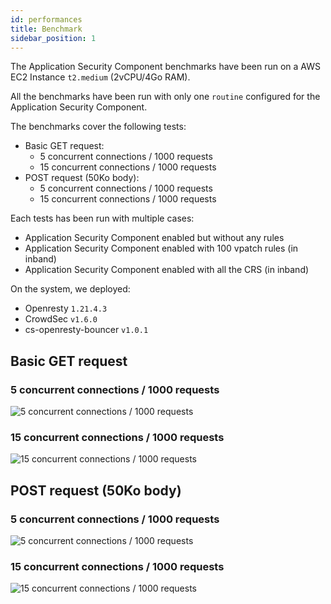 ```yaml
---
id: performances
title: Benchmark
sidebar_position: 1
---
```


<!--

 - benchmark as previously done by KKA

 - naked
 - with a few vpatch rules
 - with full CRS
 - ?!

-->

The Application Security Component benchmarks have been run on a AWS EC2 Instance `t2.medium` (2vCPU/4Go RAM).

All the benchmarks have been run with only one `routine` configured for the Application Security Component.

The benchmarks cover the following tests:

- Basic GET request:
  - 5 concurrent connections / 1000 requests
  - 15 concurrent connections / 1000 requests
- POST request (50Ko body):
  - 5 concurrent connections / 1000 requests
  - 15 concurrent connections / 1000 requests

Each tests has been run with multiple cases:

- Application Security Component enabled but without any rules
- Application Security Component enabled with 100 vpatch rules (in inband)
- Application Security Component enabled with all the CRS (in inband)

On the system, we deployed:

- Openresty `1.21.4.3`
- CrowdSec `v1.6.0`
- cs-openresty-bouncer `v1.0.1`

## Basic GET request

### 5 concurrent connections / 1000 requests

![5 concurrent connections / 1000 requests](/img/appsec/bench/basic_get_appsec_one_routine_5_1000.png)

### 15 concurrent connections / 1000 requests

![15 concurrent connections / 1000 requests](/img/appsec/bench/basic_get_appsec_one_routine_15_1000.png)

## POST request (50Ko body)

### 5 concurrent connections / 1000 requests

![5 concurrent connections / 1000 requests](/img/appsec/bench/big_post_appsec_one_routine_5_1000.png)

### 15 concurrent connections / 1000 requests

![15 concurrent connections / 1000 requests](/img/appsec/bench/big_post_appsec_one_routine_15_1000.png)
